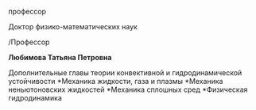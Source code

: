 профессор

Доктор физико-математических наук

/Профессор

**Любимова Татьяна Петровна**

Дополнительные главы теории конвективной и гидродинамической устойчивости
	*Механика жидкости, газа и плазмы
	*Механика неньютоновских жидкостей
	*Механика сплошных сред
	*Физическая гидродинамика